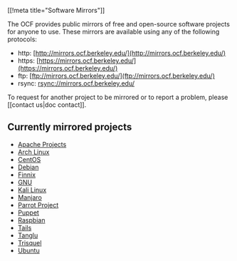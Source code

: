 [[!meta title="Software Mirrors"]]

The OCF provides public mirrors of free and open-source software projects for
anyone to use. These mirrors are available using any of the following protocols:

  - http: [http://mirrors.ocf.berkeley.edu/](http://mirrors.ocf.berkeley.edu/)
  - https: [https://mirrors.ocf.berkeley.edu/](https://mirrors.ocf.berkeley.edu/)
  - ftp: [ftp://mirrors.ocf.berkeley.edu/](ftp://mirrors.ocf.berkeley.edu/)
  - rsync: [rsync://mirrors.ocf.berkeley.edu/](rsync://mirrors.ocf.berkeley.edu/)

To request for another project to be mirrored or to report a problem, please
[[contact us|doc contact]].

## Currently mirrored projects

  - [Apache Projects](http://www.apache.org/)
  - [Arch Linux](https://www.archlinux.org/)
  - [CentOS](https://www.centos.org/)
  - [Debian](https://www.debian.org/)
  - [Finnix](https://www.finnix.org/)
  - [GNU](https://www.gnu.org/)
  - [Kali Linux](https://www.kali.org/)
  - [Manjaro](https://manjaro.org/)
  - [Parrot Project](https://www.parrotsec.org/)
  - [Puppet](https://puppet.com/)
  - [Raspbian](https://www.raspbian.org/)
  - [Tails](https://tails.boum.org/)
  - [Tanglu](http://www.tanglu.org/)
  - [Trisquel](https://trisquel.info/)
  - [Ubuntu](https://www.ubuntu.com/)
